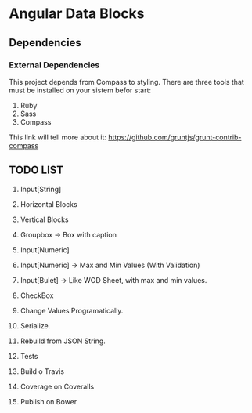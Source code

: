 # Angular Data Blocks

## Dependencies ##

### External Dependencies ###

This project depends from Compass to styling.
There are three tools that must be installed on your sistem befor start:

1. Ruby
2. Sass
3. Compass

This link will tell more about it: https://github.com/gruntjs/grunt-contrib-compass

## TODO LIST ##

1. Input[String]
2. Horizontal Blocks
3. Vertical Blocks
4. Groupbox -> Box with caption
5. Input[Numeric]
6. Input[Numeric] -> Max and Min Values (With Validation)
7. Input[Bulet] -> Like WOD Sheet, with max and min values.
8. CheckBox

1. Change Values Programatically.
2. Serialize.
3. Rebuild from JSON String.

1. Tests
2. Build o Travis
3. Coverage on Coveralls
4. Publish on Bower